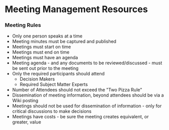 
Meeting Management Resources
====

### Meeting Rules
* Only one person speaks at a time
* Meeting minutes must be captured and published
* Meetings must start on time
* Meetings must end on time
* Meetings must have an agenda
* Meeting agenda - and any documents to be reviewed/discussed - must be sent out prior to the meeting
* Only the required participants should attend
  * Decision Makers
  * Required Subject Matter Experts
* Number of Attendees should not exceed the "Two Pizza Rule"
* Dissemination of meeting information, beyond attendees should be via a Wiki posting
* Meetings should not be used for dissemination of information - only for critical discussions to make decisions
* Meetings have costs - be sure the meeting creates equivalent, or greater, value
